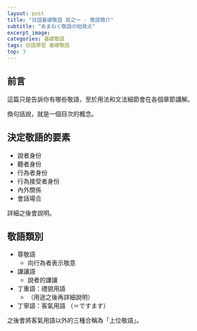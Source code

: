 ```yaml
---
layout: post
title: "日語基礎敬語 其之一 - 敬語簡介"
subtitle: "あまねく敬語の始発点"
excerpt_image: 
categories: 基礎敬語
tags: 日語學習 基礎敬語
top: 3
---
```


## 前言

這篇只是告訴你有哪些敬語，至於用法和文法細節會在各個章節講解。

換句話說，就是一個目次的概念。

## 決定敬語的要素

- 說者身份
- 聽者身份
- 行為者身份
- 行為接受者身份
- 內外關係
- 會話場合

詳細之後會說明。

## 敬語類別
- 尊敬語
    - 向行為者表示敬意
- 謙讓語
    - 說者的謙讓
- 丁重語：禮貌用語
    - （用途之後再詳細說明）
- 丁寧語：客氣用語 （＝ですます）

之後會將客氣用語以外的三種合稱為「上位敬語」。